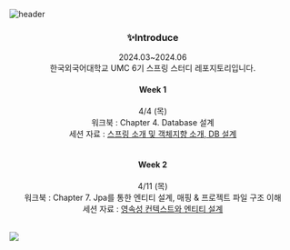 ![header](https://capsule-render.vercel.app/api?type=waving&color=9BEC26&height=300&section=header&text=UMC%205TH%20HUFS%20SPRING%20REPOSITORY🍀&fontSize=40)

<div align=center>
<h3>✨Introduce</h3>
2024.03~2024.06
<br>
한국외국어대학교 UMC 6기 스프링 스터디 레포지토리입니다.
<br>

#### Week 1 
4/4 (목) <br> 
워크북 : Chapter 4. Database 설계 <br>
세션 자료 : [스프링 소개 및 객체지향 소개, DB 설계](https://jorippppong.notion.site/Week-1-DB-0ad49aaf4fed4abda6701603db3c2224?pvs=4)  <br>
<br>

#### Week 2 
4/11 (목) <br>
워크북 : Chapter 7. Jpa를 통한 엔티티 설계, 매핑 & 프로젝트 파일 구조 이해 <br> 
세션 자료 : [영속성 컨텍스트와 엔티티 설계](https://jorippppong.notion.site/Week-2-0654f7e65e884af9b7f60243c9e4a8d8) <br>
<br> 

</div>
<img src="https://capsule-render.vercel.app/api?type=waving&color=9BEC26&height=300&section=footer" />


